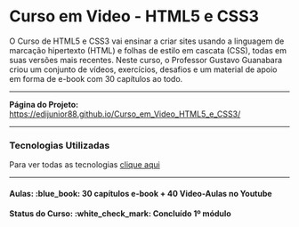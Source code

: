 # <h1>Curso em Video - HTML5 e CSS3</h1>

<p>
O Curso de HTML5 e CSS3 vai ensinar a criar sites usando a linguagem de marcação hipertexto (HTML) e  folhas de estilo em cascata (CSS),
todas em suas versões mais recentes. Neste curso, o Professor Gustavo Guanabara criou um conjunto de vídeos, exercícios, desafios e um material 
de apoio em forma de e-book com 30 capítulos ao todo. 
</p>

<hr>

<strong>Página do Projeto: </strong> <a href="https://edijunior88.github.io/Curso_em_Video_HTML5_e_CSS3/">https://edijunior88.github.io/Curso_em_Video_HTML5_e_CSS3/</a>

<hr>

<h3>Tecnologias Utilizadas</h3>

Para ver todas as tecnologias [clique aqui](/techstack.md)

<hr>

<h4><b>Aulas:</b> :blue_book: 30 capítulos e-book + 40 Video-Aulas no Youtube</h4>
<h4><b>Status do Curso:</b> :white_check_mark: Concluído 1º módulo
